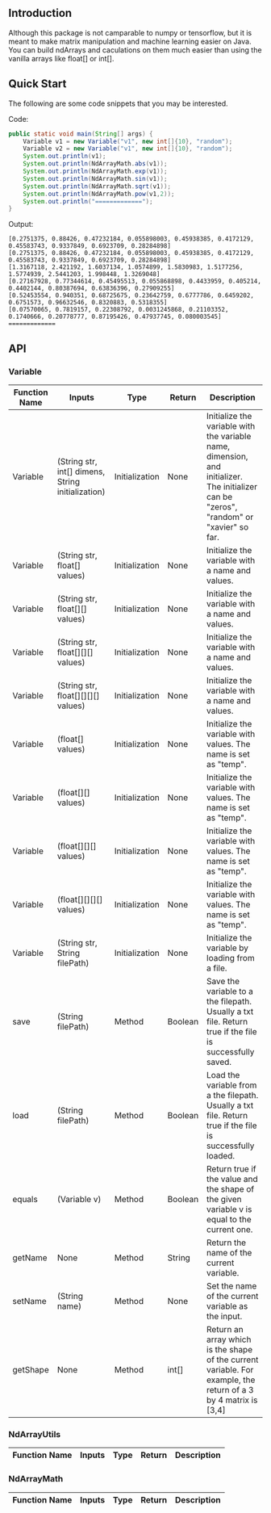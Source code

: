 ## Introduction

Although this package is not camparable to numpy or tensorflow, but it is meant to make matrix manipulation and machine learning easier on Java. You can build ndArrays and caculations on them much easier than using the vanilla arrays like float[] or int[].

## Quick Start

The following are some code snippets that you may be interested.

Code:
```java
public static void main(String[] args) {
    Variable v1 = new Variable("v1", new int[]{10}, "random");
    Variable v2 = new Variable("v1", new int[]{10}, "random");
    System.out.println(v1);
    System.out.println(NdArrayMath.abs(v1));
    System.out.println(NdArrayMath.exp(v1));
    System.out.println(NdArrayMath.sin(v1));
    System.out.println(NdArrayMath.sqrt(v1));
    System.out.println(NdArrayMath.pow(v1,2));
    System.out.println("=============");
}
```
Output:
```
[0.2751375, 0.88426, 0.47232184, 0.055898003, 0.45938385, 0.4172129, 0.45583743, 0.9337849, 0.6923709, 0.28284898]
[0.2751375, 0.88426, 0.47232184, 0.055898003, 0.45938385, 0.4172129, 0.45583743, 0.9337849, 0.6923709, 0.28284898]
[1.3167118, 2.421192, 1.6037134, 1.0574899, 1.5830983, 1.5177256, 1.5774939, 2.5441203, 1.998448, 1.3269048]
[0.27167928, 0.77344614, 0.45495513, 0.055868898, 0.4433959, 0.405214, 0.4402144, 0.80387694, 0.63836396, 0.27909255]
[0.52453554, 0.940351, 0.68725675, 0.23642759, 0.6777786, 0.6459202, 0.6751573, 0.96632546, 0.8320883, 0.5318355]
[0.07570065, 0.7819157, 0.22308792, 0.0031245868, 0.21103352, 0.1740666, 0.20778777, 0.87195426, 0.47937745, 0.080003545]
=============
```

## API

### Variable
|Function Name |Inputs |Type |Return |Description |
|---           |---    |---  |---    |---         |
|Variable|(String str, int[] dimens, String initialization)|Initialization|None|Initialize the variable with the variable name, dimension, and initializer. The initializer can be "zeros", "random" or "xavier" so far.|
|Variable|(String str, float[] values)|Initialization|None|Initialize the variable with a name and values.|
|Variable|(String str, float[][] values)|Initialization|None|Initialize the variable with a name and values.|
|Variable|(String str, float[][][] values)|Initialization|None|Initialize the variable with a name and values.|
|Variable|(String str, float[][][][] values)|Initialization|None|Initialize the variable with a name and values.|
|Variable|(float[] values)|Initialization|None|Initialize the variable with values. The name is set as "temp".|
|Variable|(float[][] values)|Initialization|None|Initialize the variable with values. The name is set as "temp".|
|Variable|(float[][][] values)|Initialization|None|Initialize the variable with values. The name is set as "temp".|
|Variable|(float[][][][] values)|Initialization|None|Initialize the variable with values. The name is set as "temp".|
|Variable|(String str, String filePath)|Initialization|None|Initialize the variable by loading from a file.|
|save|(String filePath)|Method|Boolean|Save the variable to a the filepath. Usually a txt file. Return true if the file is successfully saved.|
|load|(String filePath)|Method|Boolean|Load the variable from a the filepath. Usually a txt file. Return true if the file is successfully loaded.|
|equals|(Variable v)|Method|Boolean|Return true if the value and the shape of the given variable v is equal to the current one.|
|getName|None|Method|String|Return the name of the current variable.|
|setName|(String name)|Method|None|Set the name of the current variable as the input.|
|getShape|None|Method|int[]|Return an array which is the shape of the current variable. For example, the return of a 3 by 4 matrix is [3,4]|



### NdArrayUtils
|Function Name |Inputs |Type |Return |Description |
|---           |---    |---  |---    |---         |

### NdArrayMath
|Function Name |Inputs |Type |Return |Description |
|---           |---    |---  |---    |---         |
